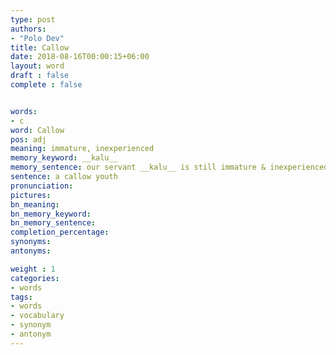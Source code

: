 ```yaml
---
type: post
authors:
- "Polo Dev"
title: Callow
date: 2018-08-16T00:00:15+06:00
layout: word
draft : false
complete : false


words:
- c
word: Callow
pos: adj
meaning: immature, inexperienced
memory_keyword: __kalu__
memory_sentence: our servant __kalu__ is still immature & inexperienced.
sentence: a callow youth
pronunciation:
pictures:
bn_meaning: 
bn_memory_keyword: 
bn_memory_sentence:
completion_percentage:
synonyms:
antonyms:

weight : 1
categories:
- words
tags:
- words
- vocabulary
- synonym
- antonym
---
```

